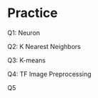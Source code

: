 # Practice  
Q1: Neuron                                             
                    
Q2: K Nearest Neighbors        
                             
Q3: K-means                               
                
Q4: TF Image Preprocessing                        
        
Q5          
